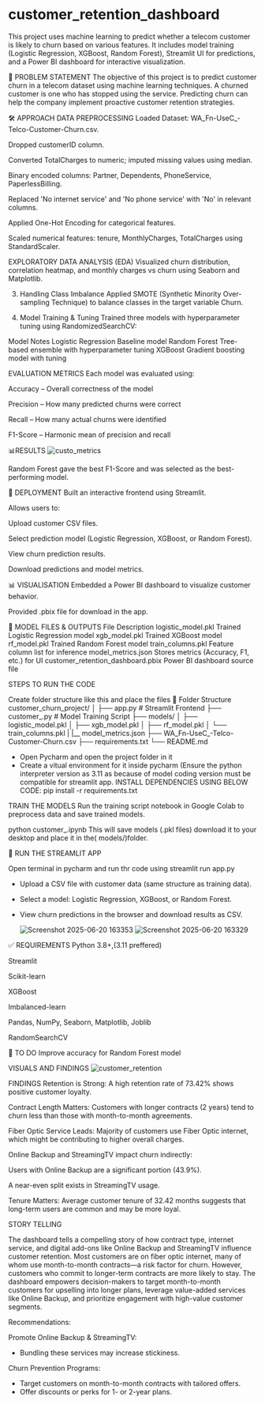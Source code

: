 # customer_retention_dashboard

This project uses machine learning to predict whether a telecom customer is likely to churn based on various features. It includes model training (Logistic Regression, XGBoost, Random Forest), Streamlit UI for predictions, and a Power BI dashboard for interactive visualization.

🧠 PROBLEM STATEMENT
The objective of this project is to predict customer churn in a telecom dataset using machine learning techniques. A churned customer is one who has stopped using the service. Predicting churn can help the company implement proactive customer retention strategies.


🛠️ APPROACH
DATA PREPROCESSING
Loaded Dataset: WA_Fn-UseC_-Telco-Customer-Churn.csv.

Dropped customerID column.

Converted TotalCharges to numeric; imputed missing values using median.

Binary encoded columns: Partner, Dependents, PhoneService, PaperlessBilling.

Replaced 'No internet service' and 'No phone service' with 'No' in relevant columns.

Applied One-Hot Encoding for categorical features.

Scaled numerical features: tenure, MonthlyCharges, TotalCharges using StandardScaler.

EXPLORATORY DATA ANALYSIS (EDA)
Visualized churn distribution, correlation heatmap, and monthly charges vs churn using Seaborn and Matplotlib.

3. Handling Class Imbalance
Applied SMOTE (Synthetic Minority Over-sampling Technique) to balance classes in the target variable Churn.

4. Model Training & Tuning
Trained three models with hyperparameter tuning using RandomizedSearchCV:

Model	Notes
Logistic Regression	Baseline model
Random Forest	Tree-based ensemble with hyperparameter tuning
XGBoost	Gradient boosting model with tuning 

EVALUATION METRICS
Each model was evaluated using:

Accuracy – Overall correctness of the model

Precision – How many predicted churns were correct

Recall – How many actual churns were identified

F1-Score – Harmonic mean of precision and recall

📊RESULTS
![custo_metrics](https://github.com/user-attachments/assets/2cde8867-e484-4384-ab63-dd2f1a9faf16)



Random Forest gave the best F1-Score and was selected as the best-performing model.

🚀 DEPLOYMENT
Built an interactive frontend using Streamlit.

Allows users to:

Upload customer CSV files.

Select prediction model (Logistic Regression, XGBoost, or Random Forest).

View churn prediction results.

Download predictions and model metrics.

📊 VISUALISATION
Embedded a Power BI dashboard to visualize customer behavior.

Provided .pbix file for download in the app.

🧾 MODEL FILES & OUTPUTS
File	Description
logistic_model.pkl	Trained Logistic Regression model
xgb_model.pkl	Trained XGBoost model
rf_model.pkl	Trained Random Forest model
train_columns.pkl	Feature column list for inference
model_metrics.json	Stores metrics (Accuracy, F1, etc.) for UI
customer_retention_dashboard.pbix	Power BI dashboard source file






STEPS TO RUN THE CODE

Create folder structure like this and place the files 
📁 Folder Structure
customer_churn_project/
│
├── app.py                      # Streamlit Frontend
├── customer_.py                 # Model Training Script
├── models/
│   ├── logistic_model.pkl
│   ├── xgb_model.pkl
│   ├── rf_model.pkl
│   └── train_columns.pkl
|   |__ model_metrics.json
├── WA_Fn-UseC_-Telco-Customer-Churn.csv
├── requirements.txt
└── README.md


* Open Pycharm and open the project folder in it
* Create a vitual environment for it inside pycharm (Ensure the python interpreter version as 3.11 as because of model coding version must be compatible for streamlit app.
INSTALL DEPENDENCIES USING BELOW CODE:
pip install -r requirements.txt
 
TRAIN THE MODELS
Run the training script notebook in Google Colab to preprocess data and save trained models.

python customer_.ipynb
This will save models (.pkl files) download it to your desktop  and place it in the( models/)folder.


🚀 RUN THE STREAMLIT APP

Open terminal in pycharm and run thr code using streamlit run app.py
* Upload a CSV file with customer data (same structure as training data).

* Select a model: Logistic Regression, XGBoost, or Random Forest.

* View churn predictions in the browser and download results as CSV.

  ![Screenshot 2025-06-20 163353](https://github.com/user-attachments/assets/1c1a03e9-590d-4f11-93d2-eaf2e92a1ee5)
![Screenshot 2025-06-20 163329](https://github.com/user-attachments/assets/9860f6cb-b64a-4d91-a46d-f7602daf3386)


✅ REQUIREMENTS
Python 3.8+,(3.11 preffered)

Streamlit

Scikit-learn

XGBoost

Imbalanced-learn

Pandas, NumPy, Seaborn, Matplotlib, Joblib

RandomSearchCV

📌 TO DO
Improve accuracy for Random Forest model



VISUALS AND FINDINGS
![customer_retention](https://github.com/user-attachments/assets/8fc40293-2124-450f-896a-fe01818deffb)

FINDINGS
Retention is Strong: A high retention rate of 73.42% shows positive customer loyalty.

Contract Length Matters: Customers with longer contracts (2 years) tend to churn less than those with month-to-month agreements.

Fiber Optic Service Leads: Majority of customers use Fiber Optic internet, which might be contributing to higher overall charges.

Online Backup and StreamingTV impact churn indirectly:

Users with Online Backup are a significant portion (43.9%).

A near-even split exists in StreamingTV usage.

Tenure Matters: Average customer tenure of 32.42 months suggests that long-term users are common and may be more loyal.

STORY TELLING

The dashboard tells a compelling story of how contract type, internet service, and digital add-ons like Online Backup and StreamingTV influence customer retention. Most customers are on fiber optic internet, many of whom use month-to-month contracts—a risk factor for churn. However, customers who commit to longer-term contracts are more likely to stay. The dashboard empowers decision-makers to target month-to-month customers for upselling into longer plans, leverage value-added services like Online Backup, and prioritize engagement with high-value customer segments.

Recommendations:

Promote Online Backup & StreamingTV:
* Bundling these services may increase stickiness.

Churn Prevention Programs:
* Target customers on month-to-month contracts with tailored offers.
* Offer discounts or perks for 1- or 2-year plans.
